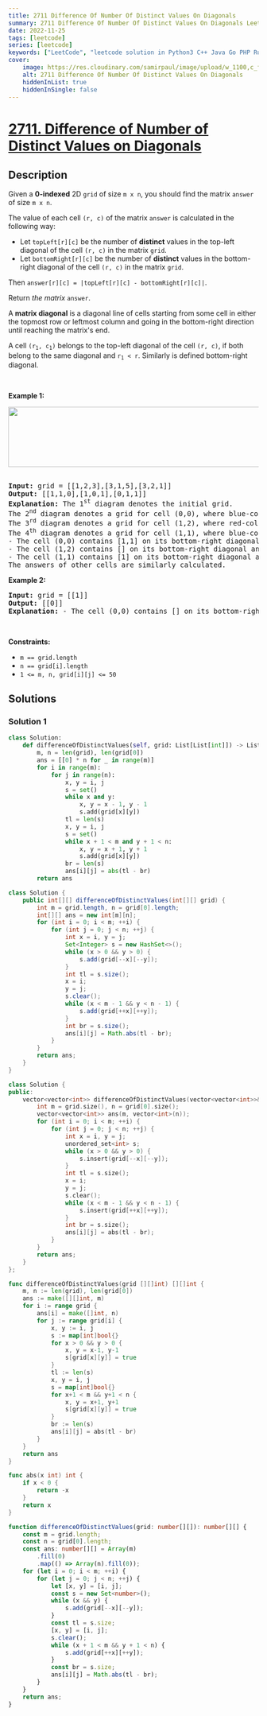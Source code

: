 ```yaml
---
title: 2711 Difference Of Number Of Distinct Values On Diagonals
summary: 2711 Difference Of Number Of Distinct Values On Diagonals LeetCode Solution Explained
date: 2022-11-25
tags: [leetcode]
series: [leetcode]
keywords: ["LeetCode", "leetcode solution in Python3 C++ Java Go PHP Ruby Swift TypeScript Rust C# JavaScript C", "2711 Difference Of Number Of Distinct Values On Diagonals LeetCode Solution Explained in all languages"]
cover:
    image: https://res.cloudinary.com/samirpaul/image/upload/w_1100,c_fit,co_rgb:FFFFFF,l_text:Arial_75_bold:2711 Difference Of Number Of Distinct Values On Diagonals - Solution Explained/problem-solving.webp
    alt: 2711 Difference Of Number Of Distinct Values On Diagonals
    hiddenInList: true
    hiddenInSingle: false
---
```



# [2711. Difference of Number of Distinct Values on Diagonals](https://leetcode.com/problems/difference-of-number-of-distinct-values-on-diagonals)


## Description

<p>Given a <strong>0-indexed</strong> 2D <code>grid</code> of size <code>m x n</code>, you should find the matrix <code>answer</code> of size <code>m x n</code>.</p>

<p>The value of each cell <code>(r, c)</code> of the matrix <code>answer</code> is calculated in the following way:</p>

<ul>
	<li>Let <code>topLeft[r][c]</code> be the number of <strong>distinct</strong> values in the top-left diagonal of the cell <code>(r, c)</code> in the matrix <code>grid</code>.</li>
	<li>Let <code>bottomRight[r][c]</code> be the number of <strong>distinct</strong> values in the bottom-right diagonal of the cell <code>(r, c)</code> in the matrix <code>grid</code>.</li>
</ul>

<p>Then <code>answer[r][c] = |topLeft[r][c] - bottomRight[r][c]|</code>.</p>

<p>Return <em>the matrix</em> <code>answer</code>.</p>

<p>A <strong>matrix diagonal</strong> is a diagonal line of cells starting from some cell in either the topmost row or leftmost column and going in the bottom-right direction until reaching the matrix&#39;s end.</p>

<p>A cell <code>(r<sub>1</sub>, c<sub>1</sub>)</code> belongs to the top-left diagonal of the cell <code>(r, c)</code>, if both belong to the same diagonal and <code>r<sub>1</sub> &lt; r</code>. Similarly is defined bottom-right diagonal.</p>

<p>&nbsp;</p>
<p><strong class="example">Example 1:</strong></p>
<img alt="" src="https://fastly.jsdelivr.net/gh/doocs/leetcode@main/solution/2700-2799/2711.Difference%20of%20Number%20of%20Distinct%20Values%20on%20Diagonals/images/ex2.png" style="width: 786px; height: 121px;" />
<pre>
<strong>
Input:</strong> grid = [[1,2,3],[3,1,5],[3,2,1]]
<strong>Output:</strong> [[1,1,0],[1,0,1],[0,1,1]]
<strong>Explanation:</strong> The 1<sup>st</sup> diagram denotes the initial grid.&nbsp;
The 2<sup>nd</sup> diagram denotes a grid for cell (0,0), where blue-colored cells are cells on its bottom-right diagonal.
The 3<sup>rd</sup> diagram denotes a grid for cell (1,2), where red-colored cells are cells on its top-left diagonal.
The 4<sup>th</sup> diagram denotes a grid for cell (1,1), where blue-colored cells are cells on its bottom-right diagonal and red-colored cells are cells on its top-left diagonal.
- The cell (0,0) contains [1,1] on its bottom-right diagonal and [] on its top-left diagonal. The answer is |1 - 0| = 1.
- The cell (1,2) contains [] on its bottom-right diagonal and [2] on its top-left diagonal. The answer is |0 - 1| = 1.
- The cell (1,1) contains [1] on its bottom-right diagonal and [1] on its top-left diagonal. The answer is |1 - 1| = 0.
The answers of other cells are similarly calculated.
</pre>

<p><strong class="example">Example 2:</strong></p>

<pre>
<strong>Input:</strong> grid = [[1]]
<strong>Output:</strong> [[0]]
<strong>Explanation:</strong> - The cell (0,0) contains [] on its bottom-right diagonal and [] on its top-left diagonal. The answer is |0 - 0| = 0.
</pre>

<p>&nbsp;</p>
<p><strong>Constraints:</strong></p>

<ul>
	<li><code>m == grid.length</code></li>
	<li><code>n == grid[i].length</code></li>
	<li><code>1 &lt;= m, n, grid[i][j] &lt;= 50</code></li>
</ul>

## Solutions

### Solution 1

<!-- tabs:start -->

```python
class Solution:
    def differenceOfDistinctValues(self, grid: List[List[int]]) -> List[List[int]]:
        m, n = len(grid), len(grid[0])
        ans = [[0] * n for _ in range(m)]
        for i in range(m):
            for j in range(n):
                x, y = i, j
                s = set()
                while x and y:
                    x, y = x - 1, y - 1
                    s.add(grid[x][y])
                tl = len(s)
                x, y = i, j
                s = set()
                while x + 1 < m and y + 1 < n:
                    x, y = x + 1, y + 1
                    s.add(grid[x][y])
                br = len(s)
                ans[i][j] = abs(tl - br)
        return ans
```

```java
class Solution {
    public int[][] differenceOfDistinctValues(int[][] grid) {
        int m = grid.length, n = grid[0].length;
        int[][] ans = new int[m][n];
        for (int i = 0; i < m; ++i) {
            for (int j = 0; j < n; ++j) {
                int x = i, y = j;
                Set<Integer> s = new HashSet<>();
                while (x > 0 && y > 0) {
                    s.add(grid[--x][--y]);
                }
                int tl = s.size();
                x = i;
                y = j;
                s.clear();
                while (x < m - 1 && y < n - 1) {
                    s.add(grid[++x][++y]);
                }
                int br = s.size();
                ans[i][j] = Math.abs(tl - br);
            }
        }
        return ans;
    }
}
```

```cpp
class Solution {
public:
    vector<vector<int>> differenceOfDistinctValues(vector<vector<int>>& grid) {
        int m = grid.size(), n = grid[0].size();
        vector<vector<int>> ans(m, vector<int>(n));
        for (int i = 0; i < m; ++i) {
            for (int j = 0; j < n; ++j) {
                int x = i, y = j;
                unordered_set<int> s;
                while (x > 0 && y > 0) {
                    s.insert(grid[--x][--y]);
                }
                int tl = s.size();
                x = i;
                y = j;
                s.clear();
                while (x < m - 1 && y < n - 1) {
                    s.insert(grid[++x][++y]);
                }
                int br = s.size();
                ans[i][j] = abs(tl - br);
            }
        }
        return ans;
    }
};
```

```go
func differenceOfDistinctValues(grid [][]int) [][]int {
	m, n := len(grid), len(grid[0])
	ans := make([][]int, m)
	for i := range grid {
		ans[i] = make([]int, n)
		for j := range grid[i] {
			x, y := i, j
			s := map[int]bool{}
			for x > 0 && y > 0 {
				x, y = x-1, y-1
				s[grid[x][y]] = true
			}
			tl := len(s)
			x, y = i, j
			s = map[int]bool{}
			for x+1 < m && y+1 < n {
				x, y = x+1, y+1
				s[grid[x][y]] = true
			}
			br := len(s)
			ans[i][j] = abs(tl - br)
		}
	}
	return ans
}

func abs(x int) int {
	if x < 0 {
		return -x
	}
	return x
}
```

```ts
function differenceOfDistinctValues(grid: number[][]): number[][] {
    const m = grid.length;
    const n = grid[0].length;
    const ans: number[][] = Array(m)
        .fill(0)
        .map(() => Array(n).fill(0));
    for (let i = 0; i < m; ++i) {
        for (let j = 0; j < n; ++j) {
            let [x, y] = [i, j];
            const s = new Set<number>();
            while (x && y) {
                s.add(grid[--x][--y]);
            }
            const tl = s.size;
            [x, y] = [i, j];
            s.clear();
            while (x + 1 < m && y + 1 < n) {
                s.add(grid[++x][++y]);
            }
            const br = s.size;
            ans[i][j] = Math.abs(tl - br);
        }
    }
    return ans;
}
```

<!-- tabs:end -->

<!-- end -->
